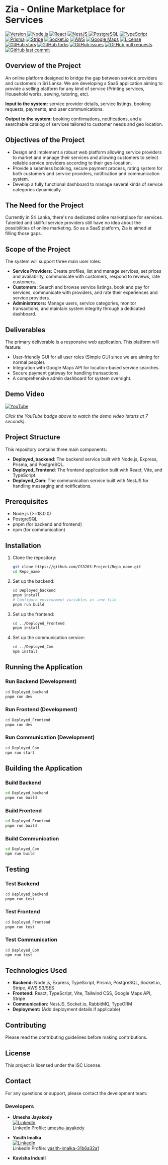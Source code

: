 # Zia - Online Marketplace for Services

[![Version](https://img.shields.io/badge/version-1.0.0-blue.svg)](https://github.com/CS3203-Project/Deployed/releases)
[![Node.js](https://img.shields.io/badge/Node.js-18+-green.svg)](https://nodejs.org/)
[![React](https://img.shields.io/badge/React-19+-blue.svg)](https://reactjs.org/)
[![NestJS](https://img.shields.io/badge/NestJS-11+-red.svg)](https://nestjs.com/)
[![PostgreSQL](https://img.shields.io/badge/PostgreSQL-13+-blue.svg)](https://www.postgresql.org/)
[![TypeScript](https://img.shields.io/badge/TypeScript-5+-blue.svg)](https://www.typescriptlang.org/)
[![Prisma](https://img.shields.io/badge/Prisma-6+-green.svg)](https://www.prisma.io/)
[![Stripe](https://img.shields.io/badge/Stripe-19+-purple.svg)](https://stripe.com/)
[![Socket.io](https://img.shields.io/badge/Socket.io-4+-black.svg)](https://socket.io/)
[![AWS](https://img.shields.io/badge/AWS-S3%20%26%20SES-orange.svg)](https://aws.amazon.com/)
[![Google Maps](https://img.shields.io/badge/Google%20Maps-API-red.svg)](https://developers.google.com/maps)
[![License](https://img.shields.io/badge/License-ISC-yellow.svg)](https://opensource.org/licenses/ISC)
[![GitHub stars](https://img.shields.io/github/stars/CS3203-Project/Deployed_backend.svg)](https://github.com/CS3203-Project/Deployed_backend/stargazers)
[![GitHub forks](https://img.shields.io/github/forks/CS3203-Project/Deployed_backend.svg)](https://github.com/CS3203-Project/Deployed_backend/network)
[![GitHub issues](https://img.shields.io/github/issues/CS3203-Project/Deployed_backend.svg)](https://github.com/CS3203-Project/Deployed_backend/issues)
[![GitHub pull requests](https://img.shields.io/github/issues-pr/CS3203-Project/Deployed_backend.svg)](https://github.com/CS3203-Project/Deployed_backend/pulls)
[![GitHub last commit](https://img.shields.io/github/last-commit/CS3203-Project/Deployed_backend.svg)](https://github.com/CS3203-Project/Deployed_backend/commits/main)

## Overview of the Project

An online platform designed to bridge the gap between service providers and customers in Sri Lanka. We are developing a SaaS application aiming to provide a selling platform for any kind of service (Printing services, Household works, sewing, tutoring, etc).

**Input to the system:** service provider details, service listings, booking requests, payments, and user communications.

**Output to the system:** booking confirmations, notifications, and a searchable catalog of services tailored to customer needs and geo location.

## Objectives of the Project

- Design and implement a robust web platform allowing service providers to market and manage their services and allowing customers to select reliable service providers according to their geo-location.
- Provide a seamless booking, secure payment process, rating system for both customers and service providers, notification and communication system.
- Develop a fully functional dashboard to manage several kinds of service categories dynamically.

## The Need for the Project

Currently in Sri Lanka, there's no dedicated online marketplace for services. Talented and skillful service providers still have no idea about the possibilities of online marketing. So as a SaaS platform, Zia is aimed at filling those gaps.

## Scope of the Project

The system will support three main user roles:

- **Service Providers:** Create profiles, list and manage services, set prices and availability, communicate with customers, respond to reviews, rate customers.
- **Customers:** Search and browse service listings, book and pay for services, communicate with providers, and rate their experiences and service providers.
- **Administrators:** Manage users, service categories, monitor transactions, and maintain system integrity through a dedicated dashboard.

## Deliverables

The primary deliverable is a responsive web application. This platform will feature:

- User-friendly GUI for all user roles (Simple GUI since we are aiming for normal people).
- Integration with Google Maps API for location-based service searches.
- Secure payment gateway for handling transactions.
- A comprehensive admin dashboard for system oversight.

## Demo Video

[![YouTube](https://img.shields.io/badge/YouTube-FF0000?style=for-the-badge&logo=youtube&logoColor=white)](https://www.youtube.com/watch?v=SZz-ABRm8c8&t=7s&autoplay=1)

*Click the YouTube badge above to watch the demo video (starts at 7 seconds).* 

## Project Structure

This repository contains three main components:

- **Deployed_backend**: The backend service built with Node.js, Express, Prisma, and PostgreSQL.
- **Deployed_Frontend**: The frontend application built with React, Vite, and TypeScript.
- **Deployed_Com**: The communication service built with NestJS for handling messaging and notifications.

## Prerequisites

- Node.js (>=18.0.0)
- PostgreSQL
- pnpm (for backend and frontend)
- npm (for communication)

## Installation

1. Clone the repository:
   ```bash
   git clone https://github.com/CS3203-Project/Repo_name.git
   cd Repo_name
   ```

2. Set up the backend:
   ```bash
   cd Deployed_backend
   pnpm install
   # Configure environment variables in .env file
   pnpm run build
   ```

3. Set up the frontend:
   ```bash
   cd ../Deployed_Frontend
   pnpm install
   ```

4. Set up the communication service:
   ```bash
   cd ../Deployed_Com
   npm install
   ```

## Running the Application

### Run Backend (Development)
```bash
cd Deployed_backend
pnpm run dev
```

### Run Frontend (Development)
```bash
cd Deployed_Frontend
pnpm run dev
```

### Run Communication (Development)
```bash
cd Deployed_Com
npm run start
```

## Building the Application

### Build Backend
```bash
cd Deployed_backend
pnpm run build
```

### Build Frontend
```bash
cd Deployed_Frontend
pnpm run build
```

### Build Communication
```bash
cd Deployed_Com
npm run build
```

## Testing

### Test Backend
```bash
cd Deployed_backend
pnpm run test
```

### Test Frontend
```bash
cd Deployed_Frontend
pnpm run test
```

### Test Communication
```bash
cd Deployed_Com
npm run test
```

## Technologies Used

- **Backend:** Node.js, Express, TypeScript, Prisma, PostgreSQL, Socket.io, Stripe, AWS S3/SES
- **Frontend:** React, TypeScript, Vite, Tailwind CSS, Google Maps API, Stripe
- **Communication:** NestJS, Socket.io, RabbitMQ, TypeORM
- **Deployment:** (Add deployment details if applicable)

## Contributing

Please read the contributing guidelines before making contributions.

## License

This project is licensed under the ISC License.

## Contact

For any questions or support, please contact the development team:

### Developers
- **Umesha Jayakody**  
  [![LinkedIn](https://img.shields.io/badge/LinkedIn-Connect-blue.svg)](https://lk.linkedin.com/in/umesha-jayakody)  
  LinkedIn Profile: [umesha-jayakody](https://lk.linkedin.com/in/umesha-jayakody)

- **Yasith Imalka**  
  [![LinkedIn](https://img.shields.io/badge/LinkedIn-Connect-blue.svg)](https://lk.linkedin.com/in/yasith-imalka-31b6a32a1)  
  LinkedIn Profile: [yasith-imalka-31b6a32a1](https://lk.linkedin.com/in/yasith-imalka-31b6a32a1)

- **Kavisha Indunil**  

